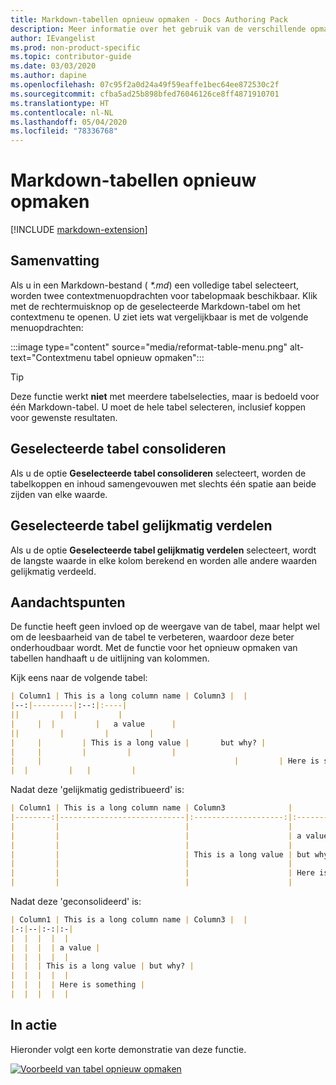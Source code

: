 ```yaml
---
title: Markdown-tabellen opnieuw opmaken - Docs Authoring Pack
description: Meer informatie over het gebruik van de verschillende opmaakfuncties voor Markdown-tabellen van het Docs Authoring Pack, Visual Studio Code-extensie.
author: IEvangelist
ms.prod: non-product-specific
ms.topic: contributor-guide
ms.date: 03/03/2020
ms.author: dapine
ms.openlocfilehash: 07c95f2a0d24a49f59eaffe1bec64ee872530c2f
ms.sourcegitcommit: cfba5ad25b898bfed76046126ce8ff4871910701
ms.translationtype: HT
ms.contentlocale: nl-NL
ms.lasthandoff: 05/04/2020
ms.locfileid: "78336768"
---
```

# <a name="reformat-markdown-tables"></a>Markdown-tabellen opnieuw opmaken

[!INCLUDE [markdown-extension](includes/markdown-extension.md)]

## <a name="summary"></a>Samenvatting

Als u in een Markdown-bestand ( *\*.md*) een volledige tabel selecteert, worden twee contextmenuopdrachten voor tabelopmaak beschikbaar. Klik met de rechtermuisknop op de geselecteerde Markdown-tabel om het contextmenu te openen. U ziet iets wat vergelijkbaar is met de volgende menuopdrachten:

:::image type="content" source="media/reformat-table-menu.png" alt-text="Contextmenu tabel opnieuw opmaken":::

> [!TIP]
> Deze functie werkt **niet** met meerdere tabelselecties, maar is bedoeld voor één Markdown-tabel. U moet de hele tabel selecteren, inclusief koppen voor gewenste resultaten.

## <a name="consolidate-selected-table"></a>Geselecteerde tabel consolideren

Als u de optie **Geselecteerde tabel consolideren** selecteert, worden de tabelkoppen en inhoud samengevouwen met slechts één spatie aan beide zijden van elke waarde.

## <a name="evenly-distribute-selected-table"></a>Geselecteerde tabel gelijkmatig verdelen

Als u de optie **Geselecteerde tabel gelijkmatig verdelen** selecteert, wordt de langste waarde in elke kolom berekend en worden alle andere waarden gelijkmatig verdeeld.

## <a name="considerations"></a>Aandachtspunten

De functie heeft geen invloed op de weergave van de tabel, maar helpt wel om de leesbaarheid van de tabel te verbeteren, waardoor deze beter onderhoudbaar wordt. Met de functie voor het opnieuw opmaken van tabellen handhaaft u de uitlijning van kolommen.

Kijk eens naar de volgende tabel:

```markdown
| Column1 | This is a long column name | Column3 |  |
|--:|---------|:--:|:----|
||         |  |         |
|     |  |         |   a value      |
||         |         |         |
|     |         | This is a long value |       but why? |
|     |         |         |         |
|     |                                           |         | Here is something |
|  |         |   |         |
```

Nadat deze 'gelijkmatig gedistribueerd' is:

```markdown
| Column1 | This is a long column name | Column3              |                   |
|--------:|----------------------------|:--------------------:|:------------------|
|         |                            |                      |                   |
|         |                            |                      | a value           |
|         |                            |                      |                   |
|         |                            | This is a long value | but why?          |
|         |                            |                      |                   |
|         |                            |                      | Here is something |
|         |                            |                      |                   |
```

Nadat deze 'geconsolideerd' is:

```markdown
| Column1 | This is a long column name | Column3 |  |
|-:|--|:-:|:-|
|  |  |  |  |
|  |  |  | a value |
|  |  |  |  |
|  |  | This is a long value | but why? |
|  |  |  |  |
|  |  |  | Here is something |
|  |  |  |  |
```

## <a name="in-action"></a>In actie

Hieronder volgt een korte demonstratie van deze functie.

[![Voorbeeld van tabel opnieuw opmaken](media/reformat-table.gif)](media/reformat-table.gif#lightbox)
